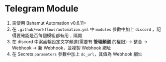 # Telegram Module

1. 需使用 Bahamut Automation v0.6.11+
2. 在 `.github/workflows/automation.yml` 中 `modules` 參數中加上 `discord` ，記得要確認是否每個模組都有用 `,` 隔開
3. 在 discord 中案齒輪設定文字頻道(需要有 **管理頻道** 的權限) -> 整合 -> Webhook -> 新 Webhook，並複製 Webhook 網址
4. 在 Secrets `parameters` 參數中加上 `dc_url`，其值為 Webhook 網址
